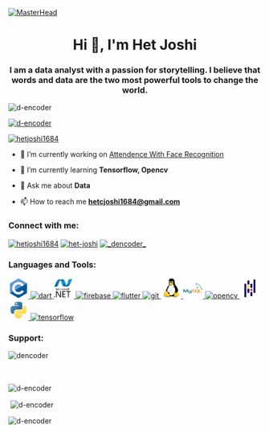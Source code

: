 [![MasterHead](https://user-images.githubusercontent.com/86153190/180595867-8ba21e63-0cbc-46fc-a186-c749f56d921e.jpg)](https://github.com/D-ENCODER)
<h1 align="center">Hi 👋, I'm Het Joshi</h1>
<h3 align="center">I am a data analyst with a passion for storytelling. I believe that words and data are the two most powerful tools to change the world.</h3>

<p align="left"> <img src="https://komarev.com/ghpvc/?username=d-encoder&label=Profile%20views&color=0e75b6&style=flat" alt="d-encoder" /> </p>

<p align="left"> <a href="https://github.com/ryo-ma/github-profile-trophy"><img src="https://github-profile-trophy.vercel.app/?username=d-encoder" alt="d-encoder" /></a> </p>

<p align="left"> <a href="https://twitter.com/hetjoshi1684" target="blank"><img src="https://img.shields.io/twitter/follow/hetjoshi1684?logo=twitter&style=for-the-badge" alt="hetjoshi1684" /></a> </p>

- 🔭 I’m currently working on [Attendence With Face Recognition](https://github.com/D-ENCODER/ATTENDANCE-WITH-FACE-RECOGNITION)

- 🌱 I’m currently learning **Tensorflow, Opencv**

- 💬 Ask me about **Data**

- 📫 How to reach me **hetcjoshi1684@gmail.com**

<h3 align="left">Connect with me:</h3>
<p align="left">
<a href="https://twitter.com/hetjoshi1684" target="blank"><img align="center" src="https://raw.githubusercontent.com/rahuldkjain/github-profile-readme-generator/master/src/images/icons/Social/twitter.svg" alt="hetjoshi1684" height="30" width="40" /></a>
<a href="https://linkedin.com/in/het-joshi" target="blank"><img align="center" src="https://raw.githubusercontent.com/rahuldkjain/github-profile-readme-generator/master/src/images/icons/Social/linked-in-alt.svg" alt="het-joshi" height="30" width="40" /></a>
<a href="https://instagram.com/_dencoder_" target="blank"><img align="center" src="https://raw.githubusercontent.com/rahuldkjain/github-profile-readme-generator/master/src/images/icons/Social/instagram.svg" alt="_dencoder_" height="30" width="40" /></a>
</p>

<h3 align="left">Languages and Tools:</h3>
<p align="left"> <a href="https://www.cprogramming.com/" target="_blank" rel="noreferrer"> <img src="https://raw.githubusercontent.com/devicons/devicon/master/icons/c/c-original.svg" alt="c" width="40" height="40"/> </a> <a href="https://dart.dev" target="_blank" rel="noreferrer"> <img src="https://www.vectorlogo.zone/logos/dartlang/dartlang-icon.svg" alt="dart" width="40" height="40"/> </a> <a href="https://dotnet.microsoft.com/" target="_blank" rel="noreferrer"> <img src="https://raw.githubusercontent.com/devicons/devicon/master/icons/dot-net/dot-net-original-wordmark.svg" alt="dotnet" width="40" height="40"/> </a> <a href="https://firebase.google.com/" target="_blank" rel="noreferrer"> <img src="https://www.vectorlogo.zone/logos/firebase/firebase-icon.svg" alt="firebase" width="40" height="40"/> </a> <a href="https://flutter.dev" target="_blank" rel="noreferrer"> <img src="https://www.vectorlogo.zone/logos/flutterio/flutterio-icon.svg" alt="flutter" width="40" height="40"/> </a> <a href="https://git-scm.com/" target="_blank" rel="noreferrer"> <img src="https://www.vectorlogo.zone/logos/git-scm/git-scm-icon.svg" alt="git" width="40" height="40"/> </a> <a href="https://www.linux.org/" target="_blank" rel="noreferrer"> <img src="https://raw.githubusercontent.com/devicons/devicon/master/icons/linux/linux-original.svg" alt="linux" width="40" height="40"/> </a> <a href="https://www.mysql.com/" target="_blank" rel="noreferrer"> <img src="https://raw.githubusercontent.com/devicons/devicon/master/icons/mysql/mysql-original-wordmark.svg" alt="mysql" width="40" height="40"/> </a> <a href="https://opencv.org/" target="_blank" rel="noreferrer"> <img src="https://www.vectorlogo.zone/logos/opencv/opencv-icon.svg" alt="opencv" width="40" height="40"/> </a> <a href="https://pandas.pydata.org/" target="_blank" rel="noreferrer"> <img src="https://raw.githubusercontent.com/devicons/devicon/2ae2a900d2f041da66e950e4d48052658d850630/icons/pandas/pandas-original.svg" alt="pandas" width="40" height="40"/> </a> <a href="https://www.python.org" target="_blank" rel="noreferrer"> <img src="https://raw.githubusercontent.com/devicons/devicon/master/icons/python/python-original.svg" alt="python" width="40" height="40"/> </a> <a href="https://www.tensorflow.org" target="_blank" rel="noreferrer"> <img src="https://www.vectorlogo.zone/logos/tensorflow/tensorflow-icon.svg" alt="tensorflow" width="40" height="40"/> </a> </p>

<h3 align="left">Support:</h3>
<p><a href="https://ko-fi.com/dencoder"> <img align="left" src="https://cdn.ko-fi.com/cdn/kofi3.png?v=3" height="50" width="210" alt="dencoder" /></a></p><br><br><br>

<p><img align="left" src="https://github-readme-stats.vercel.app/api/top-langs?username=d-encoder&show_icons=true&locale=en&layout=compact" alt="d-encoder" /></p><br>

<p>&nbsp;<img align="center" src="https://github-readme-stats.vercel.app/api?username=d-encoder&show_icons=true&theme=dark&locale=en" alt="d-encoder" /></p>

<p><img align="center" src="https://github-readme-streak-stats.herokuapp.com/?user=d-encoder&theme=dark" alt="d-encoder" /></p>


